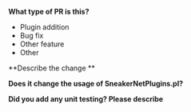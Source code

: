 **What type of PR is this?**

* Plugin addition
* Bug fix
* Other feature
* Other

**Describe the change **

**Does it change the usage of SneakerNetPlugins.pl?**

**Did you add any unit testing? Please describe**

